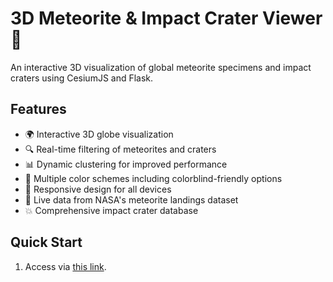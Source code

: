 # 3D Meteorite & Impact Crater Viewer 🌠

An interactive 3D visualization of global meteorite specimens and impact craters using CesiumJS and Flask.

## Features

- 🌍 Interactive 3D globe visualization
- 🔍 Real-time filtering of meteorites and craters
- 📊 Dynamic clustering for improved performance
- 🎨 Multiple color schemes including colorblind-friendly options
- 📱 Responsive design for all devices
- 🔄 Live data from NASA's meteorite landings dataset
- 💥 Comprehensive impact crater database

## Quick Start

1. Access via [this link]("https://impact.arijguest.com").
